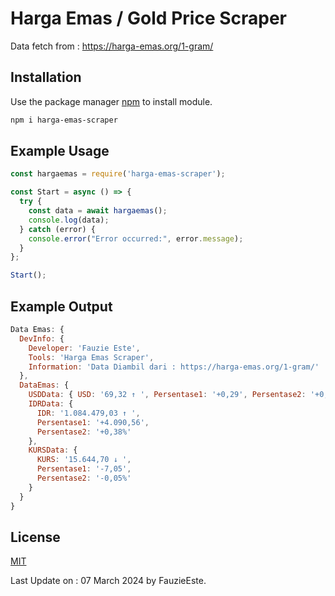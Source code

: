 # Harga Emas / Gold Price Scraper

Data fetch from : https://harga-emas.org/1-gram/

## Installation

Use the package manager [npm](https://docs.npmjs.com/cli/v8/commands/npm-install) to install module.

```bash
npm i harga-emas-scraper
```

## Example Usage

```javascript
const hargaemas = require('harga-emas-scraper');

const Start = async () => {
  try {
    const data = await hargaemas();
    console.log(data);
  } catch (error) {
    console.error("Error occurred:", error.message);
  }
};

Start();

```
## Example Output
```javascript
Data Emas: {
  DevInfo: {
    Developer: 'Fauzie Este',
    Tools: 'Harga Emas Scraper',
    Information: 'Data Diambil dari : https://harga-emas.org/1-gram/'
  },
  DataEmas: {
    USDData: { USD: '69,32 ↑ ', Persentase1: '+0,29', Persentase2: '+0,42%' },
    IDRData: {
      IDR: '1.084.479,03 ↑ ',
      Persentase1: '+4.090,56',
      Persentase2: '+0,38%'
    },
    KURSData: {
      KURS: '15.644,70 ↓ ',
      Persentase1: '-7,05',
      Persentase2: '-0,05%'
    }
  }
}
```
## License

[MIT](https://choosealicense.com/licenses/mit/)

Last Update on : 07 March 2024 by FauzieEste.